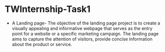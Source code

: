 # TWInternship-Task1
* A Landing page-
The objective of the landing page project is to create a visually appealing and informative webpage that serves as the entry point for a website or a specific marketing campaign. The landing page aims to capture the attention of visitors, provide concise information about the product or service.
